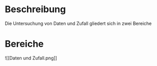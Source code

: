 # Beschreibung
Die Untersuchung von Daten und Zufall gliedert sich in zwei Bereiche

# Bereiche
![[Daten und Zufall.png]]